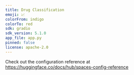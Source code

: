 ```yaml
---
title: Drug Classification
emoji: 📈
colorFrom: indigo
colorTo: red
sdk: gradio
sdk_version: 5.1.0
app_file: app.py
pinned: false
license: apache-2.0
---
```


Check out the configuration reference at https://huggingface.co/docs/hub/spaces-config-reference
